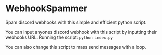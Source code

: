 # WebhookSpammer
Spam discord webhooks with this simple and efficient python script.

You can input anyones discord webhook with this script by inputting their webhooks URL.
Running the script: `python index.py`

You can also change this script to mass send messages with a loop.

